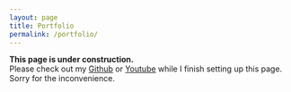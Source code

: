 ```yaml
---
layout: page
title: Portfolio
permalink: /portfolio/
---
```


**This page is under construction.**  
Please check out my [Github](https://github.com/csshen) or [Youtube](https://www.youtube.com/user/CrateNinja/videos) while I finish setting up this page.  
Sorry for the inconvenience.

